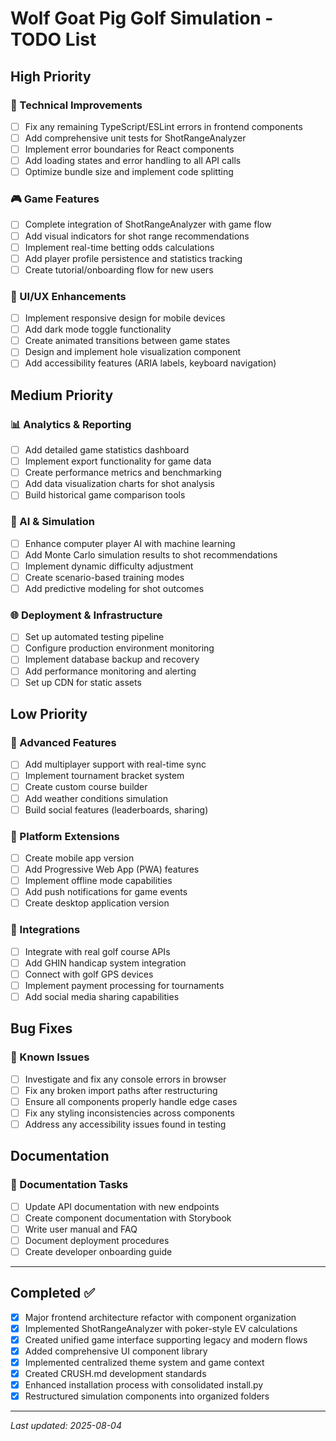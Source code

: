 # Wolf Goat Pig Golf Simulation - TODO List

## High Priority

### 🔧 Technical Improvements
- [ ] Fix any remaining TypeScript/ESLint errors in frontend components
- [ ] Add comprehensive unit tests for ShotRangeAnalyzer
- [ ] Implement error boundaries for React components
- [ ] Add loading states and error handling to all API calls
- [ ] Optimize bundle size and implement code splitting

### 🎮 Game Features
- [ ] Complete integration of ShotRangeAnalyzer with game flow
- [ ] Add visual indicators for shot range recommendations
- [ ] Implement real-time betting odds calculations
- [ ] Add player profile persistence and statistics tracking
- [ ] Create tutorial/onboarding flow for new users

### 🎨 UI/UX Enhancements
- [ ] Implement responsive design for mobile devices
- [ ] Add dark mode toggle functionality
- [ ] Create animated transitions between game states
- [ ] Design and implement hole visualization component
- [ ] Add accessibility features (ARIA labels, keyboard navigation)

## Medium Priority

### 📊 Analytics & Reporting
- [ ] Add detailed game statistics dashboard
- [ ] Implement export functionality for game data
- [ ] Create performance metrics and benchmarking
- [ ] Add data visualization charts for shot analysis
- [ ] Build historical game comparison tools

### 🤖 AI & Simulation
- [ ] Enhance computer player AI with machine learning
- [ ] Add Monte Carlo simulation results to shot recommendations
- [ ] Implement dynamic difficulty adjustment
- [ ] Create scenario-based training modes
- [ ] Add predictive modeling for shot outcomes

### 🌐 Deployment & Infrastructure
- [ ] Set up automated testing pipeline
- [ ] Configure production environment monitoring
- [ ] Implement database backup and recovery
- [ ] Add performance monitoring and alerting
- [ ] Set up CDN for static assets

## Low Priority

### 🎯 Advanced Features
- [ ] Add multiplayer support with real-time sync
- [ ] Implement tournament bracket system
- [ ] Create custom course builder
- [ ] Add weather conditions simulation
- [ ] Build social features (leaderboards, sharing)

### 📱 Platform Extensions
- [ ] Create mobile app version
- [ ] Add Progressive Web App (PWA) features
- [ ] Implement offline mode capabilities
- [ ] Add push notifications for game events
- [ ] Create desktop application version

### 🔗 Integrations
- [ ] Integrate with real golf course APIs
- [ ] Add GHIN handicap system integration
- [ ] Connect with golf GPS devices
- [ ] Implement payment processing for tournaments
- [ ] Add social media sharing capabilities

## Bug Fixes

### 🐛 Known Issues
- [ ] Investigate and fix any console errors in browser
- [ ] Fix any broken import paths after restructuring
- [ ] Ensure all components properly handle edge cases
- [ ] Fix any styling inconsistencies across components
- [ ] Address any accessibility issues found in testing

## Documentation

### 📖 Documentation Tasks
- [ ] Update API documentation with new endpoints
- [ ] Create component documentation with Storybook
- [ ] Write user manual and FAQ
- [ ] Document deployment procedures
- [ ] Create developer onboarding guide

---

## Completed ✅

- [x] Major frontend architecture refactor with component organization
- [x] Implemented ShotRangeAnalyzer with poker-style EV calculations
- [x] Created unified game interface supporting legacy and modern flows
- [x] Added comprehensive UI component library
- [x] Implemented centralized theme system and game context
- [x] Created CRUSH.md development standards
- [x] Enhanced installation process with consolidated install.py
- [x] Restructured simulation components into organized folders

---

*Last updated: 2025-08-04*